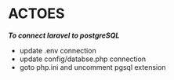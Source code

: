# ACTOES


***To connect laravel to postgreSQL***
- update .env connection
- update config/databse.php connection
- goto php.ini and uncomment pgsql extension

